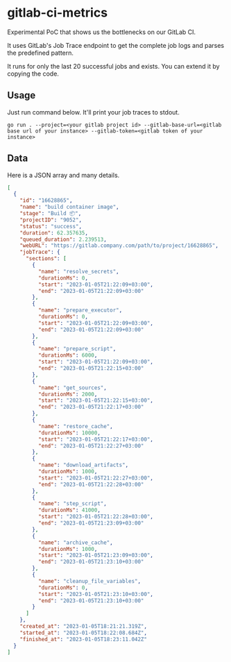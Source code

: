 # gitlab-ci-metrics

Experimental PoC that shows us the bottlenecks on our GitLab CI.

It uses GitLab's Job Trace endpoint to get the complete job logs and parses the predefined pattern.

It runs for only the last 20 successful jobs and exists. You can extend it by copying the code.

## Usage

Just run command below. It'll print your job traces to stdout.

```shell
go run . --project=<your gitlab project id> --gitlab-base-url=<gitlab base url of your instance> --gitlab-token=<gitlab token of your instance> 
```

## Data

Here is a JSON array and many details.

```json
[
  {
    "id": "16628865",
    "name": "build container image",
    "stage": "Build 📦",
    "projectID": "9052",
    "status": "success",
    "duration": 62.357635,
    "queued_duration": 2.239513,
    "webURL": "https://gitlab.company.com/path/to/project/16628865",
    "jobTrace": {
      "sections": [
        {
          "name": "resolve_secrets",
          "durationMs": 0,
          "start": "2023-01-05T21:22:09+03:00",
          "end": "2023-01-05T21:22:09+03:00"
        },
        {
          "name": "prepare_executor",
          "durationMs": 0,
          "start": "2023-01-05T21:22:09+03:00",
          "end": "2023-01-05T21:22:09+03:00"
        },
        {
          "name": "prepare_script",
          "durationMs": 6000,
          "start": "2023-01-05T21:22:09+03:00",
          "end": "2023-01-05T21:22:15+03:00"
        },
        {
          "name": "get_sources",
          "durationMs": 2000,
          "start": "2023-01-05T21:22:15+03:00",
          "end": "2023-01-05T21:22:17+03:00"
        },
        {
          "name": "restore_cache",
          "durationMs": 10000,
          "start": "2023-01-05T21:22:17+03:00",
          "end": "2023-01-05T21:22:27+03:00"
        },
        {
          "name": "download_artifacts",
          "durationMs": 1000,
          "start": "2023-01-05T21:22:27+03:00",
          "end": "2023-01-05T21:22:28+03:00"
        },
        {
          "name": "step_script",
          "durationMs": 41000,
          "start": "2023-01-05T21:22:28+03:00",
          "end": "2023-01-05T21:23:09+03:00"
        },
        {
          "name": "archive_cache",
          "durationMs": 1000,
          "start": "2023-01-05T21:23:09+03:00",
          "end": "2023-01-05T21:23:10+03:00"
        },
        {
          "name": "cleanup_file_variables",
          "durationMs": 0,
          "start": "2023-01-05T21:23:10+03:00",
          "end": "2023-01-05T21:23:10+03:00"
        }
      ]
    },
    "created_at": "2023-01-05T18:21:21.319Z",
    "started_at": "2023-01-05T18:22:08.684Z",
    "finished_at": "2023-01-05T18:23:11.042Z"
  }
]
```